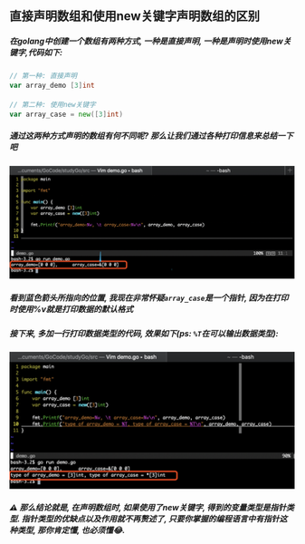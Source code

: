 ## 直接声明数组和使用new关键字声明数组的区别

##### 在golang中创建一个数组有两种方式, 一种是直接声明, 一种是声明时使用new关键字,代码如下:

```go
// 第一种: 直接声明
var array_demo [3]int

// 第二种: 使用new关键字
var array_case = new([3]int)
```

##### 通过这两种方式声明的数组有何不同呢? 那么让我们通过各种打印信息来总结一下吧

![image-20190716205304002](../media/godocs/image-20190716205304002.png)

##### 看到蓝色箭头所指向的位置, 我现在非常怀疑`array_case`是一个指针, 因为在打印时使用%v就是打印数据的默认格式

##### 接下来, 多加一行打印数据类型的代码, 效果如下(ps: `%T`在可以输出数据类型):

![image-20190716210409584](../media/godocs/image-20190716210409584.png)

##### ⚠️ 那么结论就是, 在声明数组时, 如果使用了new关键字, 得到的变量类型是指针类型. 指针类型的优缺点以及作用就不再赘述了, 只要你掌握的编程语言中有指针这种类型, 那你肯定懂, 也必须懂😂.